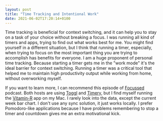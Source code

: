 ```yaml
---
layout: post
title: "Time Tracking and Intentional Work"
date: 2021-06-02T17:20:14+0100
---
```


Time tracking is beneficial for context switching, and it can help you to stay on a task of your choice without breaking a focus. I was running all kind of timers and apps, trying to find out what works best for me. You might find yourself in a different situation, but I think that running a timer, especially, when trying to focus on the most important thing you are trying to accomplish has benefits for everyone. I am a huge proponent of personal time tracking. Because starting a timer gets me in the "work mode" it's the ideal barrier for context switching. Running a timer was a critical tool that helped me to maintain high productivity output while working from home, without overworking myself.

If you want to learn more, I can recommend this episode of [Focussed][1] podcast. Both hosts are using [Toggl][2] and [Timery][3], but I find myself running the [Vitamin-R][4] app on my Mac. I rarely look into the data, except the current week bar chart. I don't use any sync solution, it just works locally. I prefer Pomodoro-like applications because I have problems remembering to stop a timer and countdown gives me an extra motivational kick.

[1]: https://www.relay.fm/focused/123
[2]: https://toggl.com
[3]: https://timeryapp.com
[4]: http://www.publicspace.net/Vitamin-R/index.html
